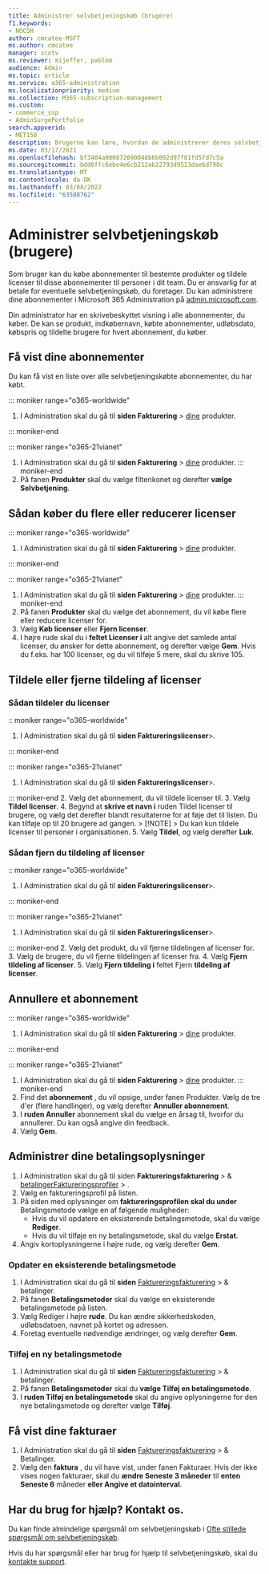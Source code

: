 ```yaml
---
title: Administrer selvbetjeningskøb (brugere)
f1.keywords:
- NOCSH
author: cmcatee-MSFT
ms.author: cmcatee
manager: scotv
ms.reviewer: mijeffer, pablom
audience: Admin
ms.topic: article
ms.service: o365-administration
ms.localizationpriority: medium
ms.collection: M365-subscription-management
ms.custom:
- commerce_ssp
- AdminSurgePortfolio
search.appverid:
- MET150
description: Brugerne kan lære, hvordan de administrerer deres selvbetjeningskøb.
ms.date: 03/17/2021
ms.openlocfilehash: bf3404a900872090048b6b092d97f81fd5fd7c5a
ms.sourcegitcommit: bdd6ffc6ebe4e6cb212ab22793d9513dae6d798c
ms.translationtype: MT
ms.contentlocale: da-DK
ms.lasthandoff: 03/08/2022
ms.locfileid: "63588762"
---
```

# <a name="manage-self-service-purchases-users"></a>Administrer selvbetjeningskøb (brugere)

Som bruger kan du købe abonnementer til bestemte produkter og tildele licenser til disse abonnementer til personer i dit team. Du er ansvarlig for at betale for eventuelle selvbetjeningskøb, du foretager. Du kan administrere dine abonnementer i Microsoft 365 Administration på <a href="https://go.microsoft.com/fwlink/p/?linkid=2024339" target="_blank">admin.microsoft.com</a>.

Din administrator har en skrivebeskyttet visning i alle abonnementer, du køber. De kan se produkt, indkøbernavn, købte abonnementer, udløbsdato, købspris og tildelte brugere for hvert abonnement, du køber.

## <a name="view-your-subscriptions"></a>Få vist dine abonnementer

Du kan få vist en liste over alle selvbetjeningskøbte abonnementer, du har købt.

::: moniker range="o365-worldwide"

1. I Administration skal du gå til **siden Fakturering** > <a href="https://go.microsoft.com/fwlink/p/?linkid=842054" target="_blank">dine</a> produkter.

::: moniker-end

::: moniker range="o365-21vianet"

1. I Administration skal du gå til **siden Fakturering** \> <a href="https://go.microsoft.com/fwlink/p/?linkid=850626" target="_blank">dine</a> produkter.
::: moniker-end
2. På fanen **Produkter** skal du vælge filterikonet og derefter **vælge Selvbetjening**.

## <a name="how-to-buy-more-or-reduce-licenses"></a>Sådan køber du flere eller reducerer licenser

::: moniker range="o365-worldwide"

1. I Administration skal du gå til **siden Fakturering** > <a href="https://go.microsoft.com/fwlink/p/?linkid=842054" target="_blank">dine</a> produkter.

::: moniker-end

::: moniker range="o365-21vianet"

1. I Administration skal du gå til **siden Fakturering** \> <a href="https://go.microsoft.com/fwlink/p/?linkid=850626" target="_blank">dine</a> produkter.
::: moniker-end
2. På fanen **Produkter** skal du vælge det abonnement, du vil købe flere eller reducere licenser for.
3. Vælg **Køb licenser** eller **Fjern licenser**.
4. I højre rude skal du i **feltet Licenser i** alt angive det samlede antal licenser, du ønsker for dette abonnement, og derefter vælge **Gem**. Hvis du f.eks. har 100 licenser, og du vil tilføje 5 mere, skal du skrive 105.

## <a name="assign-or-unassign-licenses"></a>Tildele eller fjerne tildeling af licenser

### <a name="to-assign-licenses"></a>Sådan tildeler du licenser

:: moniker range="o365-worldwide"

1. I Administration skal du gå til **siden Faktureringslicenser**\>.<a href="https://go.microsoft.com/fwlink/p/?linkid=842264" target="_blank"></a>

::: moniker-end

::: moniker range="o365-21vianet"

 1. I Administration skal du gå til **siden Faktureringslicenser**\>.<a href="https://go.microsoft.com/fwlink/p/?linkid=850625" target="_blank"></a>

::: moniker-end
2. Vælg det abonnement, du vil tildele licenser til.
3. Vælg **Tildel licenser**.
4. Begynd at **skrive et navn i** ruden Tildel licenser til brugere, og vælg det derefter blandt resultaterne for at føje det til listen. Du kan tilføje op til 20 brugere ad gangen.
    > [!NOTE]
    > Du kan kun tildele licenser til personer i organisationen.
5. Vælg **Tildel**, og vælg derefter **Luk**.

### <a name="to-unassign-licenses"></a>Sådan fjern du tildeling af licenser

:: moniker range="o365-worldwide"

1. I Administration skal du gå til **siden Faktureringslicenser**\>.<a href="https://go.microsoft.com/fwlink/p/?linkid=842264" target="_blank"></a>

::: moniker-end

::: moniker range="o365-21vianet"

 1. I Administration skal du gå til **siden Faktureringslicenser**\>.<a href="https://go.microsoft.com/fwlink/p/?linkid=850625" target="_blank"></a>

::: moniker-end
2. Vælg det produkt, du vil fjerne tildelingen af licenser for.
3. Vælg de brugere, du vil fjerne tildelingen af licenser fra.
4. Vælg **Fjern tildeling af licenser**.
5. Vælg **Fjern tildeling i** feltet Fjern **tildeling af licenser**.

## <a name="cancel-a-subscription"></a>Annullere et abonnement

::: moniker range="o365-worldwide"

1. I Administration skal du gå til **siden Fakturering** > <a href="https://go.microsoft.com/fwlink/p/?linkid=842054" target="_blank">dine</a> produkter.

::: moniker-end

::: moniker range="o365-21vianet"

1. I Administration skal du gå til **siden Fakturering** \> <a href="https://go.microsoft.com/fwlink/p/?linkid=850626" target="_blank">dine</a> produkter.
::: moniker-end
2. Find det **abonnement** , du vil opsige, under fanen Produkter. Vælg de tre d'er (flere handlinger), og vælg derefter **Annuller abonnement**.
3. I **ruden Annuller** abonnement skal du vælge en årsag til, hvorfor du annullerer. Du kan også angive din feedback.
4. Vælg **Gem**.

## <a name="manage-your-payment-details"></a>Administrer dine betalingsoplysninger

1. I Administration skal du gå til siden **Faktureringsfakturering** >  & <a href="https://go.microsoft.com/fwlink/p/?linkid=2103629" target="_blank">betalingerFaktureringsprofiler</a> > .
2. Vælg en faktureringsprofil på listen.
3. På siden med oplysninger om **faktureringsprofilen skal du under** Betalingsmetode vælge en af følgende muligheder:
    - Hvis du vil opdatere en eksisterende betalingsmetode, skal du vælge **Rediger**.
    - Hvis du vil tilføje en ny betalingsmetode, skal du vælge **Erstat**.
4. Angiv kortoplysningerne i højre rude, og vælg derefter **Gem**.

### <a name="update-an-existing-payment-method"></a>Opdater en eksisterende betalingsmetode

1. I Administration skal du gå til **siden** <a href="https://go.microsoft.com/fwlink/p/?linkid=2102895" target="_blank">Faktureringsfakturering</a> >  & betalinger.
2. På fanen **Betalingsmetoder** skal du vælge en eksisterende betalingsmetode på listen.
3. Vælg Rediger i højre **rude**. Du kan ændre sikkerhedskoden, udløbsdatoen, navnet på kortet og adressen.
4. Foretag eventuelle nødvendige ændringer, og vælg derefter **Gem**.

### <a name="add-a-new-payment-method"></a>Tilføj en ny betalingsmetode

1. I Administration skal du gå til **siden** <a href="https://go.microsoft.com/fwlink/p/?linkid=2102895" target="_blank">Faktureringsfakturering</a> >  & betalinger.
2. På fanen **Betalingsmetoder** skal du **vælge Tilføj en betalingsmetode**.
3. I **ruden Tilføj en betalingsmetode** skal du angive oplysningerne for den nye betalingsmetode og derefter vælge **Tilføj**.

## <a name="view-your-invoices"></a>Få vist dine fakturaer

1. I Administration skal du gå til **siden** <a href="https://go.microsoft.com/fwlink/p/?linkid=2102895" target="_blank">Faktureringsfakturering</a> >  & Betalinger.
2. Vælg den **faktura** , du vil have vist, under fanen Fakturaer. Hvis der ikke vises nogen fakturaer, skal du **ændre Seneste 3 måneder** til **enten Seneste 6** måneder **eller Angive et datointerval**.

## <a name="need-help-contact-us"></a>Har du brug for hjælp? Kontakt os.

Du kan finde almindelige spørgsmål om selvbetjeningskøb i [Ofte stillede spørgsmål om selvbetjeningskøb](self-service-purchase-faq.yml).

Hvis du har spørgsmål eller har brug for hjælp til selvbetjeningskøb, skal du [kontakte support](../../admin/get-help-support.md).
